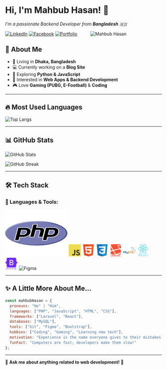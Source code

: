# Hi, I'm Mahbub Hasan! 👋

<p><em>I'm a passionate Backend Developer from <strong>Bangladesh</strong> 🇧🇩</em></p>

<img align='right' src="https://cdn.dribbble.com/users/1708816/screenshots/15637256/media/f9826f0af8a49462f048262a8502035b.gif" width="230" alt="Mahbub Hasan">

[![LinkedIn](https://img.shields.io/badge/LinkedIn-282C34?logo=linkedin&logoColor=0077B5&style=for-the-badge)](YOUR_LINKEDIN_URL)
[![Facebook](https://img.shields.io/badge/Facebook-1877F2?logo=facebook&logoColor=white&style=for-the-badge)]((https://www.facebook.com/callmemahbub))
[![Portfolio](https://img.shields.io/badge/Portfolio-000000?logo=About.me&logoColor=white&style=for-the-badge)](YOUR_PORTFOLIO_URL)

## 📌 About Me

- 🏡 Living in **Dhaka, Bangladesh**
- 💻 Currently working on a **Blog Site**
- 🚀 Exploring **Python & JavaScript**
- 🎯 Interested in **Web Apps & Backend Development**
- 🎮 Love **Gaming (PUBG, E-Football)** & **Coding**

---

## 🔥 Most Used Languages

![Top Langs](https://github-readme-stats.vercel.app/api/top-langs/?username=callmemahbub5886&layout=compact&theme=radical)

---

## 📊 GitHub Stats

![GitHub Stats](https://github-readme-stats.vercel.app/api?username=callmemahbub5886&show_icons=true&theme=radical)

![GitHub Streak](https://github-readme-streak-stats.herokuapp.com/?user=callmemahbub5886&theme=radical)

---

## 🛠️ Tech Stack

### 🚀 Languages & Tools:
<p align="left">
  <img src="https://raw.githubusercontent.com/devicons/devicon/master/icons/php/php-original.svg" alt="PHP" width="200" height="150"/>
  <img src="https://raw.githubusercontent.com/devicons/devicon/master/icons/javascript/javascript-original.svg" alt="JavaScript" width="40" height="40"/>
  <img src="https://raw.githubusercontent.com/devicons/devicon/master/icons/html5/html5-original.svg" alt="HTML" width="40" height="40"/>
  <img src="https://raw.githubusercontent.com/devicons/devicon/master/icons/css3/css3-original.svg" alt="CSS" width="40" height="40"/>
  <img src="https://raw.githubusercontent.com/devicons/devicon/master/icons/laravel/laravel-plain-wordmark.svg" alt="Laravel" width="40" height="40"/>
  <img src="https://raw.githubusercontent.com/devicons/devicon/master/icons/mysql/mysql-original-wordmark.svg" alt="MySQL" width="40" height="40"/>
  <img src="https://raw.githubusercontent.com/devicons/devicon/master/icons/react/react-original-wordmark.svg" alt="React" width="40" height="40"/>
  <img src="https://raw.githubusercontent.com/devicons/devicon/master/icons/bootstrap/bootstrap-plain-wordmark.svg" alt="Bootstrap" width="40" height="40"/>
  <img src="https://www.vectorlogo.zone/logos/figma/figma-icon.svg" alt="Figma" width="40" height="40"/>
</p>

---

## ✨ A Little More About Me...

```javascript
const mahbubHasan = {
  pronouns: "He" | "Him",
  languages: ["PHP", "JavaScript", "HTML", "CSS"],
  frameworks: ["Laravel", "React"],
  databases: ["MySQL"],
  tools: ["Git", "Figma", "Bootstrap"],
  hobbies: ["Coding", "Gaming", "Learning new tech"],
  motivation: "Experience is the name everyone gives to their mistakes – Oscar Wilde",
  funFact: "Computers are fast; developers make them slow!"
};
```

---

💬 **Ask me about anything related to web development!** 🚀
